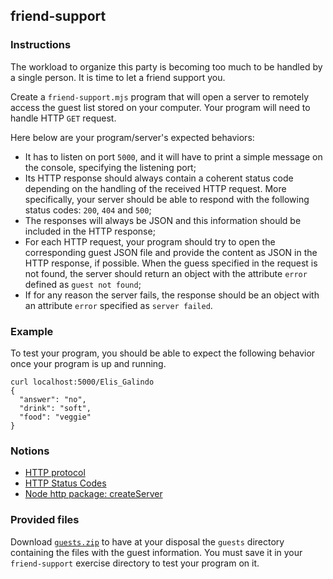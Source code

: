 ## friend-support

### Instructions

The workload to organize this party is becoming too much to be handled by a single person. It is time to let a friend support you.

Create a `friend-support.mjs` program that will open a server to remotely access the guest list stored on your computer. Your program will need to handle HTTP `GET` request.

Here below are your program/server's expected behaviors:

- It has to listen on port `5000`, and it will have to print a simple message on the console, specifying the listening port;
- Its HTTP response should always contain a coherent status code depending on the handling of the received HTTP request. More specifically, your server should be able to respond with the following status codes: `200`, `404` and `500`;
- The responses will always be JSON and this information should be included in the HTTP response;
- For each HTTP request, your program should try to open the corresponding guest JSON file and provide the content as JSON in the HTTP response, if possible. When the guess specified in the request is not found, the server should return an object with the attribute `error` defined as `guest not found`;
- If for any reason the server fails, the response should be an object with an attribute `error` specified as `server failed`.

### Example

To test your program, you should be able to expect the following behavior once your program is up and running.

```shell
curl localhost:5000/Elis_Galindo
{
  "answer": "no",
  "drink": "soft",
  "food": "veggie"
}
```

### Notions

- [HTTP protocol](https://developer.mozilla.org/en-US/docs/Web/HTTP)
- [HTTP Status Codes](https://developer.mozilla.org/en-US/docs/Web/HTTP/Status)
- [Node http package: createServer](https://nodejs.org/en/knowledge/HTTP/servers/how-to-create-a-HTTP-server/)

### Provided files

Download [`guests.zip`](https://assets.01-edu.org/tell-me-how-many/guests.zip) to have at your disposal the `guests` directory containing the files with the guest information. You must save it in your `friend-support` exercise directory to test your program on it.
